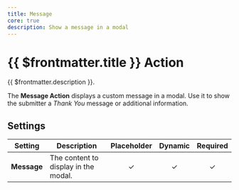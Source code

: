 ```yaml
---
title: Message
core: true
description: Show a message in a modal
---
```


# {{ $frontmatter.title }} Action

{{ $frontmatter.description }}.

The **Message Action** displays a custom message in a modal. Use it to show the submitter a *Thank You* message or additional information.

## Settings

| Setting | Description | Placeholder | Dynamic | Required |
| ------- | ----------- | :---------: | :-----: | :------: |
| **Message** | The content to display in the modal. | &#x2713; | &#x2713; | &#x2713; |
